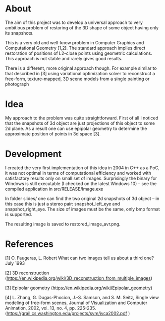 About
======

The aim of this project was to develop a universal approach to very ambitious problem of restoring of the 3D shape of some object having only its snapshots.  

This is a very old and well-know problem in Computer Graphics and Computational Geometry [1,2]. The standard approach implies direct restoration of positions of L2-close points using geometric calculations. This approach is not stable and rarely gives good results.

There is a different, more original approach though. For example similar to that described in [3] using variational optimization solver to reconstruct a free-form, texture-mapped, 3D scene models from a single painting or photograph

Idea
====

My approach to the problem was quite straightforward. 
First of all I noticed that the snapshots of 3d object are just projections of this object to some 2d plane. 
As a result one can use epipolar geometry to determine the approximate position of points in 3d space [3].  

Development
===========

I created the very first implementation of this idea in 2004 in C++ as a PoC, it was not optimal in terms of computational efficiency and worked with satisfactory results only on small set of images. Surprisingly the binary for Windows is still executable (I checked on the latest Windows 10) – see the compiled application in src/RELEASE/Image.exe

In folder slides/ one can find the two original 2d snapshots of 3d object – in this case this is  just a stereo pair: snapshot_left_eye and snapshot_right_eye. The size of images must be the same, only bmp format is supported.

The resulting image is saved to restored_image_avr.png.


References
=========
[1] O. Faugeras, L. Robert What can two images tell us about a third one? July 1993

[2] 3D reconstruction (https://en.wikipedia.org/wiki/3D_reconstruction_from_multiple_images)

[3] Epipolar geometry (https://en.wikipedia.org/wiki/Epipolar_geometry)

[4]  L. Zhang, G. Dugas-Phocion, J.-S. Samson, and S. M. Seitz,  Single view modeling of free-form scenes, Journal of Visualization and Computer Animation, 2002, vol. 13, no. 4, pp. 225-235.  (https://grail.cs.washington.edu/projects/svm/jvca2002.pdf ) 
